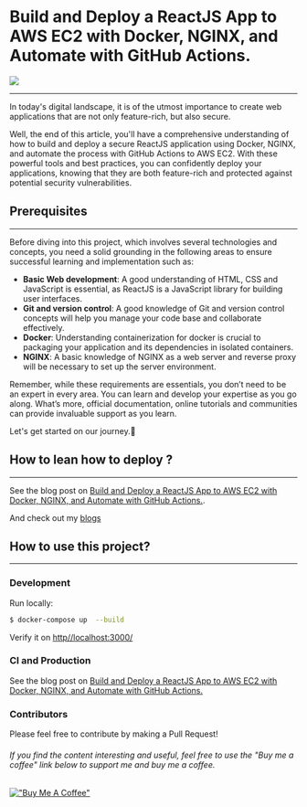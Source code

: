 # Build and Deploy a ReactJS App to AWS EC2 with Docker, NGINX, and Automate with GitHub Actions.

![](https://res.cloudinary.com/dwz5lx2k7/image/upload/v1692213842/tutorials/cover_h9wde8.webp)

---

In today's digital landscape, it is of the utmost importance to create web applications that are not only feature-rich, but also secure.

Well, the end of this article, you'll have a comprehensive understanding of how to build and deploy a secure ReactJS application using Docker, NGINX, and automate the process with GitHub Actions to AWS EC2. With these powerful tools and best practices, you can confidently deploy your applications, knowing that they are both feature-rich and protected against potential security vulnerabilities.

## Prerequisites

---

Before diving into this project, which involves several technologies and concepts, you need a solid grounding in the following areas to ensure successful learning and implementation such as:

- **Basic Web development**: A good understanding of HTML, CSS and JavaScript is essential, as ReactJS is a JavaScript library for building user interfaces.
- **Git and version control**: A good knowledge of Git and version control concepts will help you manage your code base and collaborate effectively.
- **Docker**: Understanding containerization for docker is crucial to packaging your application and its dependencies in isolated containers.
- **NGINX**: A basic knowledge of NGINX as a web server and reverse proxy will be necessary to set up the server environment.

Remember, while these requirements are essentials, you don’t need to be an expert in every area. You can learn and develop your expertise as you go along. What’s more, official documentation, online tutorials and communities can provide invaluable support as you learn.

Let's get started on our journey.🚀

## How to lean how to deploy ?

---
See the blog post on [Build and Deploy a ReactJS App to AWS EC2 with Docker, NGINX, and Automate with GitHub Actions.](https://medium.com/@kilamaelie/build-and-deploy-a-reactjs-app-to-aws-ec2-with-docker-nginx-and-automate-with-github-actions-d8c57fb47967).

And check out my [blogs](https://medium.com/@kilamaelie)

## How to use this project?

---

### Development

Run locally:

```bash
$ docker-compose up  --build
```

Verify it on [http//localhost:3000/](http//localhost:3000/)

### CI and Production

See the blog post on [Build and Deploy a ReactJS App to AWS EC2 with Docker, NGINX, and Automate with GitHub Actions.](https://medium.com/@kilamaelie/build-and-deploy-a-reactjs-app-to-aws-ec2-with-docker-nginx-and-automate-with-github-actions-d8c57fb47967)

### Contributors

Please feel free to contribute by making a Pull Request!

###### If you find the content interesting and useful, feel free to use the "Buy me a coffee" link below to support me and buy me a coffee.

[!["Buy Me A Coffee"](https://www.buymeacoffee.com/assets/img/custom_images/orange_img.png)](https://www.buymeacoffee.com/kilamaelie)
